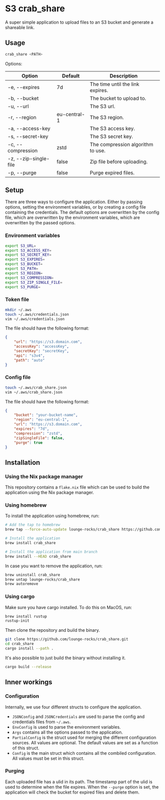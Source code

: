 # S3 crab_share

A super simple application to upload files to an S3 bucket and generate a shareable link.

## Usage

```bash
crab_share <PATH>
```

Options:

| Option                | Default      | Description                       |
| --------------------- | -------      | --------------------------------- |
| -e, --expires         | 7d           | The time until the link expires.  |
| -b, --bucket          |              | The bucket to upload to.          |
| -u, --url             |              | The S3 url.                       |
| -r, --region          | eu-central-1 | The S3 region.                    |
| -a, --access-key      |              | The S3 access key.                |
| -s, --secret-key      |              | The S3 secret key.                |
| -c, --compression     | zstd         | The compression algorithm to use. |
| -z, --zip-single-file | false        | Zip file before uploading.        |
| -p, --purge           | false        | Purge expired files.              |

## Setup

There are three ways to configure the application. Either by passing options, setting the environment variables, or by creating a config file containing the credentials.
The default options are overwritten by the config file, which are overwritten by the environment variables, which are overwritten by the passed options.

### Environment variables

```bash
export S3_URL=
export S3_ACCESS_KEY=
export S3_SECRET_KEY=
export S3_EXPIRES=
export S3_BUCKET=
export S3_PATH=
export S3_REGION=
export S3_COMPRESSION=
export S3_ZIP_SINGLE_FILE=
export S3_PURGE=
```

### Token file

```bash
mkdir ~/.aws
touch ~/.aws/credentials.json
vim ~/.aws/credentials.json
```

The file should have the following format:

```json
{
    "url": "https://s3.domain.com",
    "accessKey": "accessKey",
    "secretKey": "secretKey",
    "api": "s3v4",
    "path": "auto"
}
```

### Config file

```bash
touch ~/.aws/crab_share.json
vim ~/.aws/crab_share.json
```

The file should have the following format:

```json
{
    "bucket": "your-bucket-name",
    "region": "eu-central-1",
    "url": "https://s3.domain.com",
    "expires": "7d",
    "compression": "zstd",
    "zipSingleFile": false,
    "purge": true
}
```

## Installation

### Using the Nix package manager

This repository contains a `flake.nix` file which can be used to build the application using the Nix package manager.

### Using homebrew

To install the application using homebrew, run:

```bash
# Add the tap to homebrew
brew tap --force-auto-update lounge-rocks/crab_share https://github.com/lounge-rocks/crab_share

# Install the application
brew install crab_share

# Install the application from main branch
brew install --HEAD crab_share 
```

In case you want to remove the application, run:

```bash
brew uninstall crab_share
brew untap lounge-rocks/crab_share
brew autoremove
```

### Using cargo

Make sure you have cargo installed.
To do this on MacOS, run:

```bash
brew install rustup
rustup-init
```

Then clone the repository and build the binary.

```bash
git clone https://github.com/lounge-rocks/crab_share.git
cd crab_share
cargo install --path .
```

It's also possible to just build the binary without installing it.

```bash
cargo build --release
```

## Inner workings

### Configuration

Internally, we use four different structs to configure the application.
- `JSONConfig` and `JSONCredentials` are used to parse the config and credentials files from `~/.aws`.
- `EnvConfig` is used to parse the environment variables.
- `Args` contains all the options passed to the application.
- `PartialConfig` is the struct used for merging the different configuration sources. All values are optional. The default values are set as a function of this struct.
- `Config` is the main struct which contains all the combiled configuration. All values must be set in this struct.

### Purging

Each uploaded file has a ulid in its path. The timestamp part of the ulid is used to determine when the file expires.
When the `--purge` option is set, the application will check the bucket for expired files and delete them.
